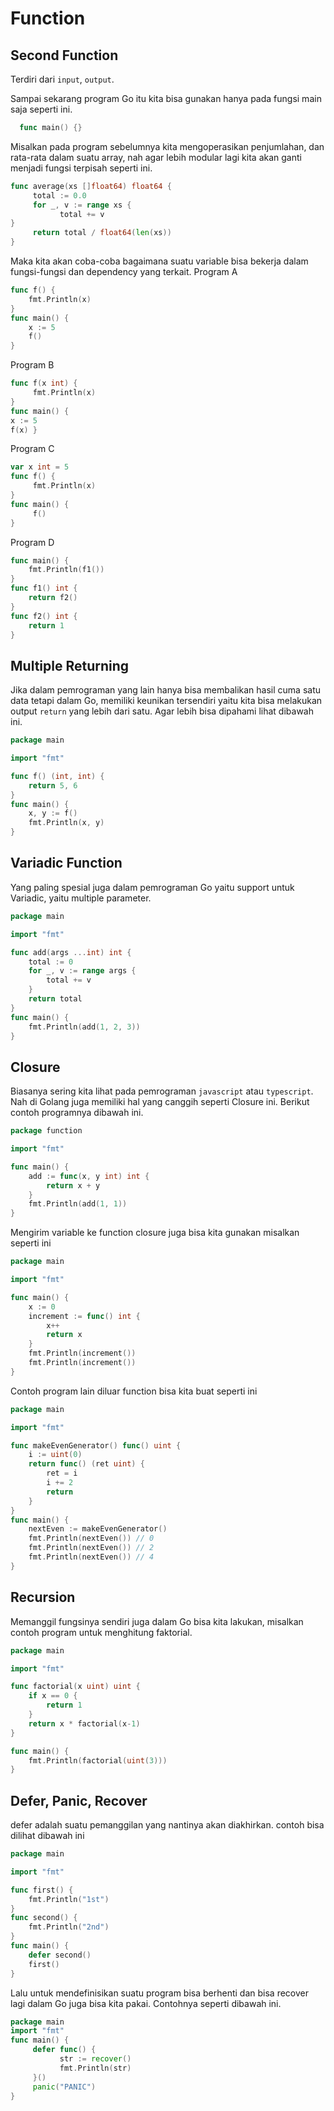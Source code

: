# Function

## Second Function
Terdiri dari `input`, `output`.

Sampai sekarang program Go itu kita bisa gunakan hanya pada fungsi main saja seperti ini.
```go
  func main() {}
```
Misalkan pada program sebelumnya kita mengoperasikan penjumlahan, dan rata-rata dalam suatu array, nah agar lebih modular lagi kita akan ganti menjadi fungsi terpisah seperti ini.
```go
func average(xs []float64) float64 {
     total := 0.0
     for _, v := range xs {
           total += v
}
     return total / float64(len(xs))
}
```
Maka kita akan coba-coba bagaimana suatu variable bisa bekerja dalam fungsi-fungsi dan dependency yang terkait.
Program A
```go
func f() {
	fmt.Println(x)
}
func main() {
	x := 5
	f()
}
```
Program B
```go
func f(x int) {
     fmt.Println(x)
}
func main() {
x := 5
f(x) }
```

Program C
```go
var x int = 5
func f() {
     fmt.Println(x)
}
func main() {
     f()
}
```
Program D
```go
func main() {
	fmt.Println(f1())
}
func f1() int {
	return f2()
}
func f2() int {
	return 1
}
```

## Multiple Returning
Jika dalam pemrograman yang lain hanya bisa membalikan hasil cuma satu data tetapi dalam Go, memiliki keunikan tersendiri yaitu kita bisa melakukan output `return` yang lebih dari satu. Agar lebih bisa dipahami lihat dibawah ini.
```go
package main

import "fmt"

func f() (int, int) {
	return 5, 6
}
func main() {
	x, y := f()
	fmt.Println(x, y)
}
```

## Variadic Function
Yang paling spesial juga dalam pemrograman Go yaitu support untuk Variadic, yaitu multiple parameter.
```go
package main

import "fmt"

func add(args ...int) int {
	total := 0
	for _, v := range args {
		total += v
	}
	return total
}
func main() {
	fmt.Println(add(1, 2, 3))
}
```

## Closure
Biasanya sering kita lihat pada pemrograman `javascript` atau `typescript`. Nah di Golang juga memiliki hal yang canggih seperti Closure ini. Berikut contoh programnya dibawah ini.
```go
package function

import "fmt"

func main() {
	add := func(x, y int) int {
		return x + y
	}
	fmt.Println(add(1, 1))
}
```
Mengirim variable ke function closure juga bisa kita gunakan misalkan seperti ini
```go
package main

import "fmt"

func main() {
	x := 0
	increment := func() int {
		x++
		return x
	}
	fmt.Println(increment())
	fmt.Println(increment())
}
```

Contoh program lain diluar function bisa kita buat seperti ini
```go
package main

import "fmt"

func makeEvenGenerator() func() uint {
	i := uint(0)
	return func() (ret uint) {
		ret = i
		i += 2
		return
	}
}
func main() {
	nextEven := makeEvenGenerator()
	fmt.Println(nextEven()) // 0
	fmt.Println(nextEven()) // 2
	fmt.Println(nextEven()) // 4
}
```
## Recursion
Memanggil fungsinya sendiri juga dalam Go bisa kita lakukan, misalkan contoh program untuk menghitung faktorial.
```go
package main

import "fmt"

func factorial(x uint) uint {
	if x == 0 {
		return 1
	}
	return x * factorial(x-1)
}

func main() {
	fmt.Println(factorial(uint(3)))
}
```

## Defer, Panic, Recover
defer adalah suatu pemanggilan yang nantinya akan diakhirkan. contoh bisa dilihat dibawah ini
```go
package main

import "fmt"

func first() {
	fmt.Println("1st")
}
func second() {
	fmt.Println("2nd")
}
func main() {
	defer second()
	first()
}
```
Lalu untuk mendefinisikan suatu program bisa berhenti dan bisa recover lagi dalam Go juga bisa kita pakai. Contohnya seperti dibawah ini.

```go
package main
import "fmt"
func main() {
     defer func() {
           str := recover()
           fmt.Println(str)
     }()
     panic("PANIC")
}
```
